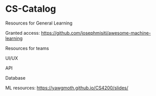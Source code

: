 # CS-Catalog

Resources for General Learning

Granted access: https://github.com/josephmisiti/awesome-machine-learning 

Resources for teams

UI/UX

API

Database

ML resources:
https://yawgmoth.github.io/CS4200/slides/ 
